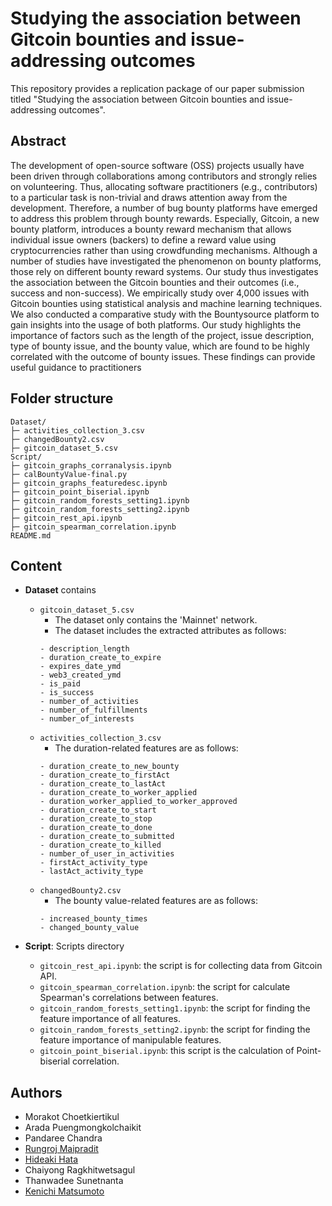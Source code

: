 # Studying the association between Gitcoin bounties and issue-addressing outcomes

This repository provides a replication package of our paper submission titled "Studying the association between Gitcoin bounties and issue-addressing outcomes". 

## Abstract

The development of open-source software (OSS) projects usually have been driven through collaborations among contributors and strongly relies on volunteering. Thus, allocating software practitioners
(e.g., contributors) to a particular task is non-trivial and draws attention away from the development.
Therefore, a number of bug bounty platforms have emerged to address this problem through bounty
rewards. Especially, Gitcoin, a new bounty platform, introduces a bounty reward mechanism that
allows individual issue owners (backers) to define a reward value using cryptocurrencies rather than
using crowdfunding mechanisms. Although a number of studies have investigated the phenomenon
on bounty platforms, those rely on different bounty reward systems. Our study thus investigates the
association between the Gitcoin bounties and their outcomes (i.e., success and non-success). We
empirically study over 4,000 issues with Gitcoin bounties using statistical analysis and machine
learning techniques. We also conducted a comparative study with the Bountysource platform to gain
insights into the usage of both platforms. Our study highlights the importance of factors such as the
length of the project, issue description, type of bounty issue, and the bounty value, which are found to
be highly correlated with the outcome of bounty issues. These findings can provide useful guidance
to practitioners

## Folder structure
```
Dataset/
├─ activities_collection_3.csv
├─ changedBounty2.csv
├─ gitcoin_dataset_5.csv
Script/
├─ gitcoin_graphs_corranalysis.ipynb
├─ calBountyValue-final.py
├─ gitcoin_graphs_featuredesc.ipynb
├─ gitcoin_point_biserial.ipynb
├─ gitcoin_random_forests_setting1.ipynb
├─ gitcoin_random_forests_setting2.ipynb
├─ gitcoin_rest_api.ipynb
├─ gitcoin_spearman_correlation.ipynb
README.md
```

## Content
- **Dataset** contains
  - `gitcoin_dataset_5.csv`
    - The dataset only contains the 'Mainnet' network.
    - The dataset includes the extracted attributes as follows:
    ```
    - description_length
    - duration_create_to_expire
    - expires_date_ymd
    - web3_created_ymd
    - is_paid
    - is_success
    - number_of_activities
    - number_of_fulfillments
    - number_of_interests
    ```
  - `activities_collection_3.csv`
    - The duration-related features are as follows:
    ```
    - duration_create_to_new_bounty
    - duration_create_to_firstAct
    - duration_create_to_lastAct
    - duration_create_to_worker_applied
    - duration_worker_applied_to_worker_approved
    - duration_create_to_start
    - duration_create_to_stop
    - duration_create_to_done
    - duration_create_to_submitted
    - duration_create_to_killed
    - number_of_user_in_activities
    - firstAct_activity_type
    - lastAct_activity_type
    ```
  - `changedBounty2.csv`
    - The bounty value-related features are as follows:
    ```
    - increased_bounty_times
    - changed_bounty_value
    ```

- **Script**: Scripts directory
  - `gitcoin_rest_api.ipynb`: the script is for collecting data from Gitcoin API.
  - `gitcoin_spearman_correlation.ipynb`: the script for calculate Spearman's correlations between features.
  - `gitcoin_random_forests_setting1.ipynb`: the script for finding the feature importance of all features.
  - `gitcoin_random_forests_setting2.ipynb`: the script for finding the feature importance of manipulable features.
  - `gitcoin_point_biserial.ipynb`: this script is the calculation of Point-biserial correlation.

## Authors
- Morakot Choetkiertikul
- Arada Puengmongkolchaikit
- Pandaree Chandra
- [Rungroj Maipradit](https://rungroj-m.github.io)
- [Hideaki Hata](https://hideakihata.github.io/)
- Chaiyong Ragkhitwetsagul
- Thanwadee Sunetnanta
- [Kenichi Matsumoto](https://matsumotokenichi.github.io/)
